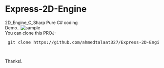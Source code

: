 # Express-2D-Engine
2D_Engine_C_Sharp
Pure C# coding </br>
Demo..
![sample](https://user-images.githubusercontent.com/26097164/134928054-4d7d2136-f984-4e9f-aa38-22e37cbe2571.png) </br>
You can clone this PROJ: </br>
<pre> git clone https://github.com/ahmedtalaat327/Express-2D-Engine.git </pre> </br>
Thanks!.

